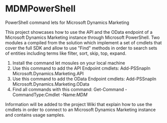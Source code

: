 # MDMPowerShell
PowerShell command lets for Microsoft Dynamics Marketing

This project showcases how to use the API and the OData endpoint of a Microsoft Dynamics Marketing instance through Microsoft PowerShell. Two modules a compiled from the solution which implement a set of cmdlets that cover the full SDK and allow to use "Find" methods in order to search sets of entities including terms like  filter, sort, skip, top, expand.

1. Install the command let mosules on your local machine
2. Use this command to add the API Endpoint cmdlets: Add-PSSnapIn Microsoft.Dynamics.Marketing.API
3. Use this command to add the OData Endpoint cmdlets: Add-PSSnapIn Microsoft.Dynamics.Marketing.OData
4. Find all commands with this command: Get-Command -CommandType:Cmdlet -Name:*MDM*

Information will be added to the project Wiki that explain how to use the cmdlets in order to connect to an Microsoft Dynamics Marketing instance and contains usage samples.
